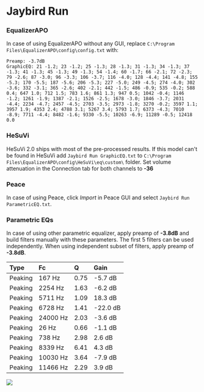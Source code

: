 # Jaybird Run

### EqualizerAPO
In case of using EqualizerAPO without any GUI, replace `C:\Program Files\EqualizerAPO\config\config.txt`
with:
```
Preamp: -3.7dB
GraphicEQ: 21 -1.2; 23 -1.2; 25 -1.3; 28 -1.3; 31 -1.3; 34 -1.3; 37 -1.3; 41 -1.3; 45 -1.3; 49 -1.3; 54 -1.4; 60 -1.7; 66 -2.1; 72 -2.3; 79 -2.6; 87 -3.0; 96 -3.3; 106 -3.7; 116 -4.0; 128 -4.4; 141 -4.8; 155 -5.3; 170 -5.5; 187 -5.6; 206 -5.3; 227 -5.0; 249 -4.5; 274 -4.0; 302 -3.6; 332 -3.1; 365 -2.6; 402 -2.1; 442 -1.5; 486 -0.9; 535 -0.2; 588 0.4; 647 1.0; 712 1.5; 783 1.6; 861 1.3; 947 0.5; 1042 -0.4; 1146 -1.2; 1261 -1.9; 1387 -2.1; 1526 -2.5; 1678 -3.0; 1846 -3.7; 2031 -4.4; 2234 -4.7; 2457 -4.5; 2703 -3.5; 2973 -1.8; 3270 -0.2; 3597 1.1; 3957 1.9; 4353 2.4; 4788 3.1; 5267 3.4; 5793 1.7; 6373 -4.3; 7010 -8.9; 7711 -4.4; 8482 -1.6; 9330 -5.5; 10263 -6.9; 11289 -0.5; 12418 0.0
```

### HeSuVi
HeSuVi 2.0 ships with most of the pre-processed results. If this model can't be found in HeSuVi add
`Jaybird Run GraphicEQ.txt` to `C:\Program Files\EqualizerAPO\config\HeSuVi\eq\custom\` folder.
Set volume attenuation in the Connection tab for both channels to **-36**

### Peace
In case of using Peace, click *Import* in Peace GUI and select `Jaybird Run ParametricEQ.txt`.

### Parametric EQs
In case of using other parametric equalizer, apply preamp of **-3.8dB** and build filters manually
with these parameters. The first 5 filters can be used independently.
When using independent subset of filters, apply preamp of **-3.8dB**.

| Type    | Fc       |    Q | Gain     |
|:--------|:---------|:-----|:---------|
| Peaking | 167 Hz   | 0.75 | -5.7 dB  |
| Peaking | 2254 Hz  | 1.63 | -6.2 dB  |
| Peaking | 5711 Hz  | 1.09 | 18.3 dB  |
| Peaking | 6728 Hz  | 1.41 | -22.0 dB |
| Peaking | 24000 Hz | 2.03 | -3.6 dB  |
| Peaking | 26 Hz    | 0.66 | -1.1 dB  |
| Peaking | 738 Hz   | 2.98 | 2.6 dB   |
| Peaking | 8339 Hz  | 6.41 | 4.3 dB   |
| Peaking | 10030 Hz | 3.64 | -7.9 dB  |
| Peaking | 11466 Hz | 2.29 | 3.9 dB   |

![](https://raw.githubusercontent.com/jaakkopasanen/AutoEq/master/results/rtings/rtings/Jaybird%20Run/Jaybird%20Run.png)